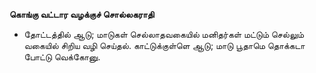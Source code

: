 **கொங்கு வட்டார வழக்குச் சொல்லகராதி**
- தோட்டத்தில் ஆடு; மாடுகள் செல்லாதவகையில் மனிதர்கள் மட்டும் செல்லும் வகையில் சிறிய வழி செய்தல். காட்டுக்குள்ளெ ஆடு; மாடு பூதாமெ தொக்கடா போட்டு வெக்கோனு.

